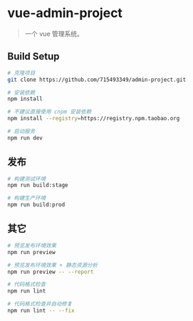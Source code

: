 # vue-admin-project

> 一个 vue 管理系统。

## Build Setup

```bash
# 克隆项目
git clone https://github.com/715493349/admin-project.git

# 安装依赖
npm install

# 不建议直接使用 cnpm 安装依赖
npm install --registry=https://registry.npm.taobao.org

# 启动服务
npm run dev
```

## 发布

```bash
# 构建测试环境
npm run build:stage

# 构建生产环境
npm run build:prod
```

## 其它

```bash
# 预览发布环境效果
npm run preview

# 预览发布环境效果 + 静态资源分析
npm run preview -- --report

# 代码格式检查
npm run lint

# 代码格式检查并自动修复
npm run lint -- --fix
```
